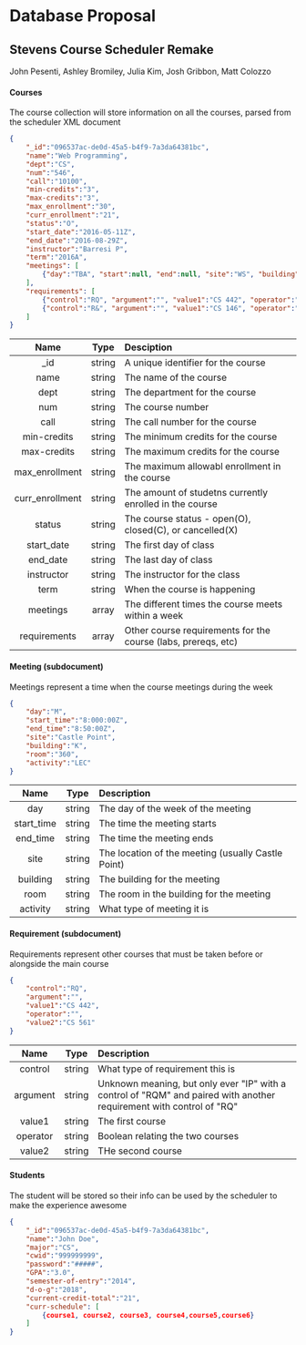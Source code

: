 # Database Proposal
## Stevens Course Scheduler Remake
John Pesenti, Ashley Bromiley, Julia Kim, Josh Gribbon, Matt Colozzo


#### Courses
The course collection will store information on all the courses, parsed from the scheduler XML document
```json
{
    "_id":"096537ac-de0d-45a5-b4f9-7a3da64381bc",
    "name":"Web Programming",
    "dept":"CS",
    "num":"546",
    "call":"10100",
    "min-credits":"3",
    "max-credits":"3",
    "max_enrollment":"30",
    "curr_enrollment":"21",
    "status":"O",
    "start_date":"2016-05-11Z",
    "end_date":"2016-08-29Z",
    "instructor":"Barresi P",
    "term":"2016A",
    "meetings": [
        {"day":"TBA", "start":null, "end":null, "site":"WS", "building":"OFF", "room":"WEB", "activity":"LEC"}
    ],
    "requirements": [
        {"control":"RQ", "argument":"", "value1":"CS 442", "operator":"", "value2":"CS561"},
        {"control":"R&", "argument":"", "value1":"CS 146", "operator":"", "value2":"SOC 611"}
    ]
}
```

| Name | Type| Desciption |
| :---: | :---: | :--- | 
| _id | string | A unique identifier for the course |
| name | string | The name of the course |
| dept | string | The department for the course
| num | string | The course number |
| call | string | The call number for the course |
| min-credits | string | The minimum credits for the course | 
| max-credits | string | The maximum credits for the course |
| max_enrollment | string | The maximum allowabl enrollment in the course |
| curr_enrollment | string | The amount of studetns currently enrolled in the course |
| status | string | The course status - open(O), closed(C), or cancelled(X) |
| start_date | string | The first day of class |
| end_date | string | The last day of class |
| instructor | string | The instructor for the class |
| term | string | When the course is happening |
| meetings | array | The different times the course meets within a week
| requirements | array | Other course requirements for the course (labs, prereqs, etc)


#### Meeting (subdocument)
Meetings represent a time when the course meetings during the week
```json
{
    "day":"M",
    "start_time":"8:000:00Z",
    "end_time":"8:50:00Z",
    "site":"Castle Point",
    "building":"K",
    "room":"360",
    "activity":"LEC"
}
```

| Name | Type | Description |
| :---: | :---: | :--- |
| day | string | The day of the week of the meeting |
| start_time | string | The time the meeting starts |
| end_time | string | The time the meeting ends |
| site | string | The location of the meeting (usually Castle Point) |
| building | string | The building for the meeting |
| room | string | The room in the building for the meeting |
| activity | string | What type of meeting it is |


#### Requirement (subdocument)
Requirements represent other courses that must be taken before or alongside the main course
```json
{
    "control":"RQ",
    "argument":"",
    "value1":"CS 442",
    "operator":"",
    "value2":"CS 561"
}
```
| Name | Type | Description |
| :---: | :---: | :--- |
| control | string | What type of requirement this is |
| argument | string | Unknown meaning, but only ever "IP" with a control of "RQM" and paired with another requirement with control of "RQ" |
| value1 | string | The first course |
| operator | string | Boolean relating the two courses |
| value2 | string | THe second course |
#### Students
The student will be stored so their info can be used by the scheduler to make the experience awesome
```json
{
    "_id":"096537ac-de0d-45a5-b4f9-7a3da64381bc",
    "name":"John Doe",
    "major":"CS",
    "cwid":"999999999",
    "password":"#####",
    "GPA":"3.0",
    "semester-of-entry":"2014",
    "d-o-g":"2018",
    "current-credit-total":"21",
    "curr-schedule": [
        {course1, course2, course3, course4,course5,course6}
    ]
}
```